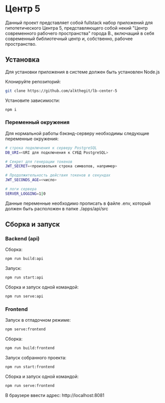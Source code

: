 # Центр 5

Данный проект представляет собой fullstack набор приложений для гипотетического Центра 5, представляющего собой некий "Центр современного рабочего пространства" города В., включащий в себя современный библиотечный центр и, собственно, рабочее пространство.

## Установка

Для установки приложения в системе должен быть установлен Node.js

Клонируйте репозиторий:

```bash
git clone https://github.com/alkthegit/lb-center-5
```

Установите зависимости:

```bash
npm i
```

### Переменный окружения

Для нормальной работы бэкэнд-серверу необходимы следующие переменные окружения:

```sh
# строка подключения к серверу PostgreSQL
DB_URI=<URI для подключения к СУБД PostgreSQL>

# Секрет для генерации токенов
JWT_SECRET=<произвольня строка символов, например>

# Продолжительность действия токенов в секундах
JWT_SECONDS_AGE=<число>

# логи сервера
SERVER_LOGGING=1|0
```

Данные переменные необходимо прописать в файле .env, который должен быть расположен в папке ./apps/api/src

## Сборка и запуск

### Backend (api)

Сборка:

```bash
npm run build:api
```

Запуск:

```bash
npm run start:api
```

Сборка и запуск одной командой:

```bash
npm run serve:api
```

### Frontend

Запуск в отладочном режиме:

```bash
npm serve:frontend
```

Сборка:

```bash
npm run build:frontend
```

Запуск собранного проекта:

```bash
npm run start:frontend
```

Сборка и запуск одной командой:

```bash
npm run serve:frontend
```

В браузере ввести адрес: http://localhost:8081
